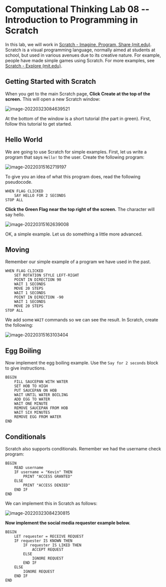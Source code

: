 # Computational Thinking Lab 08 -- Introduction to Programming in Scratch

In this lab, we will work in [Scratch - Imagine, Program, Share (mit.edu)](https://scratch.mit.edu/). Scratch is a visual programming language, normally aimed at students at school, but used in various avenues due to its creative nature. For example, people have made simple games using Scratch. For more examples, see [Scratch - Explore (mit.edu)](https://scratch.mit.edu/explore/projects/tutorials/).

## Getting Started with Scratch

When you get to the main Scratch page, **Click Create at the top of the screen.** This will open a new Scratch window:

![image-20220323084639521](image-20220323084639521.png)

At the bottom of the window is a short tutorial (the part in green). First, follow this tutorial to get started.

## Hello World

We are going to use Scratch for simple examples. First, let us write a program that says `Hello!` to the user. Create the following program:

![image-20220315162719197](image-20220315162719197.png)

To give you an idea of what this program does, read the following pseudocode.

```
WHEN FLAG CLICKED
    SAY HELLO FOR 2 SECONDS
STOP ALL
```

**Click the Green Flag near the top right of the screen.** The character will say hello.

![image-20220315162639008](image-20220315162639008.png)

OK, a simple example. Let us do something a little more advanced.

## Moving

Remember our simple example of a program we have used in the past.

```
WHEN FLAG CLICKED
	SET ROTATION STYLE LEFT-RIGHT
	POINT IN DIRECTION 90
	WAIT 1 SECONDS
	MOVE 20 STEPS
	WAIT 1 SECONDS
	POINT IN DIRECTION -90
	WAIT 1 SECONDS
	MOVE 20 STEPS
STOP ALL
```

We add some `WAIT` commands so we can see the result. In Scratch, create the following:

![image-20220315163103404](image-20220315163103404.png)

## Egg Boiling

Now implement the egg boiling example. Use the `Say for 2 seconds` block to give instructions.

```pseudocode
BEGIN
    FILL SAUCEPAN WITH WATER
    SET HOB TO HIGH
    PUT SAUCEPAN ON HOB
    WAIT UNTIL WATER BOILING
    ADD EGG TO WATER
    WAIT ONE MINUTE
    REMOVE SAUCEPAN FROM HOB
    WAIT SIX MINUTES
    REMOVE EGG FROM WATER
END
```

## Conditionals

Scratch also supports conditionals. Remember we had the username check program:

```pseudocode
BEGIN
    READ username
    IF username = "Kevin" THEN
        PRINT "ACCESS GRANTED"
    ELSE
        PRINT "ACCESS DENIED"
    END IF
END
```

We can implement this in Scratch as follows:

![image-20220323084230815](image-20220323084230815.png)

**Now implement the social media requester example below.**

```pseudocode
BEGIN
	LET requester = RECEIVE REQUEST
	IF requester IS KNOWN THEN
	    IF requester IS LIKED THEN
	        ACCEPT REQUEST
	    ELSE
	        IGNORE REQUEST
	    END IF
	ELSE
	    IGNORE REQUEST
	END IF
END
```

